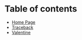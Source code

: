 # Table of contents

* [Home Page](README.md)
* [Traceback](traceback-writeup.md)
* [Valentine](valentine-writeup.md)

